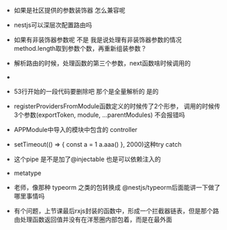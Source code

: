 - 如果是社区提供的参数装饰器 怎么兼容呢
- nestjs可以深层次配置路由吗
- 如果有非装饰器参数呢 不是 我是说处理有非装饰器参数的情况 method.length取到参数个数，再重新组装参数？
- 解析路由的时候，处理函数的第三个参数，next函数啥时候调用的
- 


- 53行开始的一段代码要删除吧 那个是全量解析的 是的
- registerProvidersFromModule函数定义的时候传了2个形参，
调用的时候传3个参数(exportToken, module, ...parentModules) 不会报错吗


- APPModule中导入的模块中包含的 controller
- setTimeout(() => {
const a = 1
a.aaa()
}, 2000)这种try catch


- 这个pipe 是不是加了@injectable 也是可以依赖注入的
- metatype
- 老师，像那种 typeorm 之类的包转换成 @nestjs/typeorm后面能讲一下做了哪里事情吗



- 有个问题，上节课最后rxjs封装的函数中，形成一个拦截器链表，但是那个路由处理函数返回值并没有在洋葱圈内部包着，而是在最外面

